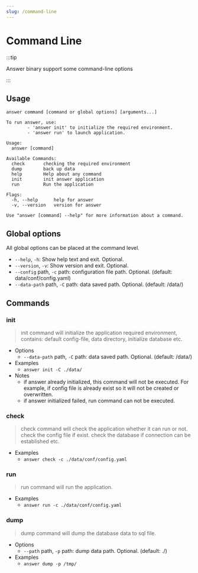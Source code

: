 ```yaml
---
slug: /command-line
---
```


# Command Line

:::tip

Answer binary support some command-line options

:::

## Usage
`answer command [command or global options] [arguments...]`

```shell
To run answer, use:
        - 'answer init' to initialize the required environment.
        - 'answer run' to launch application.

Usage:
  answer [command]

Available Commands:
  check       checking the required environment
  dump        back up data
  help        Help about any command
  init        init answer application
  run         Run the application

Flags:
  -h, --help      help for answer
  -v, --version   version for answer

Use "answer [command] --help" for more information about a command.
```

## Global options
All global options can be placed at the command level.
- `--help`, `-h`: Show help text and exit. Optional.
- `--version`, `-v`: Show version and exit. Optional.
- `--config` path, `-c` path: configuration file path. Optional. (default: data/conf/config.yaml)
- `--data-path` path, `-C` path: data saved path. Optional. (default: /data/)

## Commands
### init
> init command will initialize the application required environment, contains: default config-file, data directory, initialize database etc.

- Options
  - `--data-path` path, `-C` path: data saved path. Optional. (default: /data/)
- Examples
  - `answer init -C ./data/`
- Notes
  - if answer already initialized, this command will not be executed. For example, if config file is already exist so it will not be created or overwritten.
  - if answer initialized failed, run command can not be executed.

### check
> check command will check the application whether it can run or not. check the config file if exist. check the database if connection can be established etc.

- Examples
  - `answer check -c ./data/conf/config.yaml`

### run
> run command will run the application.

- Examples
  - `answer run -c ./data/conf/config.yaml`

### dump
> dump command will dump the database data to sql file.

- Options
  - `--path` path, `-p` path: dump data path. Optional. (default: ./)
- Examples
  - `answer dump -p /tmp/`